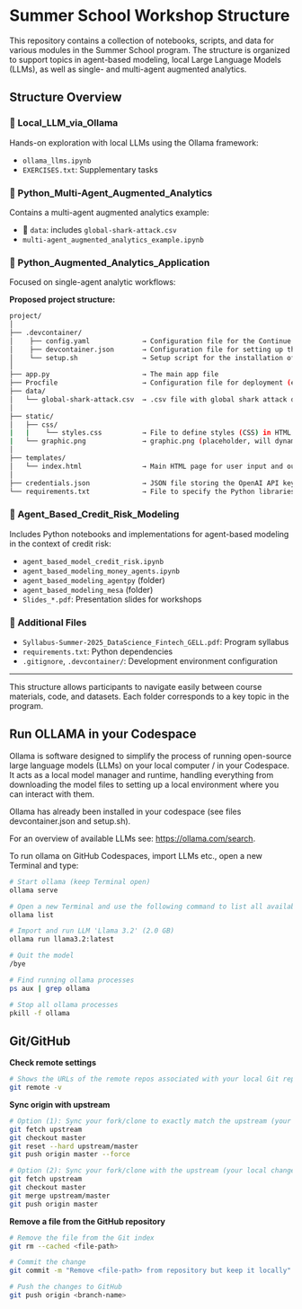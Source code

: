 
# Summer School Workshop Structure

This repository contains a collection of notebooks, scripts, and data for various modules in the Summer School program. The structure is organized to support topics in agent-based modeling, local Large Language Models (LLMs), as well as single- and multi-agent augmented analytics.

## Structure Overview

### 📁 Local_LLM_via_Ollama
Hands-on exploration with local LLMs using the Ollama framework:
- `ollama_llms.ipynb`
- `EXERCISES.txt`: Supplementary tasks

### 📁 Python_Multi-Agent_Augmented_Analytics
Contains a multi-agent augmented analytics example:
- 📁 `data`: includes `global-shark-attack.csv`
- `multi-agent_augmented_analytics_example.ipynb`

### 📁 Python_Augmented_Analytics_Application
Focused on single-agent analytic workflows:

**Proposed project structure:**
```bash
project/
│
├── .devcontainer/
│    ├── config.yaml             → Configuration file for the Continue application
│    ├── devcontainer.json       → Configuration file for setting up the Dev Container
│    └── setup.sh                → Setup script for the installation of Ollama
│
├── app.py                       → The main app file
├── Procfile                     → Configuration file for deployment (e.g. on Koyeb)
├── data/
│   └── global-shark-attack.csv  → .csv file with global shark attack data
│
├── static/
│   ├── css/
|   |    └── styles.css          → File to define styles (CSS) in HTML pages
|   └── graphic.png              → graphic.png (placeholder, will dynamically be overwritten)
│   
├── templates/
│   └── index.html               → Main HTML page for user input and output
│
├── credentials.json             → JSON file storing the OpenAI API key (provided in class)
└── requirements.txt             → File to specify the Python libraries


```

### 📁 Agent_Based_Credit_Risk_Modeling
Includes Python notebooks and implementations for agent-based modeling in the context of credit risk:
- `agent_based_model_credit_risk.ipynb`
- `agent_based_modeling_money_agents.ipynb`
- `agent_based_modeling_agentpy` (folder)
- `agent_based_modeling_mesa` (folder)
- `Slides_*.pdf`: Presentation slides for workshops

### 📄 Additional Files
- `Syllabus-Summer-2025_DataScience_Fintech_GELL.pdf`: Program syllabus
- `requirements.txt`: Python dependencies
- `.gitignore`, `.devcontainer/`: Development environment configuration

---

This structure allows participants to navigate easily between course materials, code, and datasets. Each folder corresponds to a key topic in the program.

## Run OLLAMA in your Codespace
   
   Ollama is software designed to simplify the process of running open-source large language models (LLMs) on your local computer / in your Codespace. It acts as a local model manager and runtime, handling everything from downloading the model files to setting up a local environment where you can interact with them.

   Ollama has already been installed in your codespace (see files devcontainer.json and setup.sh).

   For an overview of available LLMs see: https://ollama.com/search.

   To run ollama on GitHub Codespaces, import LLMs etc., open a new Terminal and type:
   ```bash
   # Start ollama (keep Terminal open)
   ollama serve

   # Open a new Terminal and use the following command to list all available LLMs
   ollama list

   # Import and run LLM 'Llama 3.2' (2.0 GB)
   ollama run llama3.2:latest

   # Quit the model
   /bye

   # Find running ollama processes
   ps aux | grep ollama

   # Stop all ollama processes
   pkill -f ollama
   ```

## Git/GitHub

**Check remote settings**
```bash
# Shows the URLs of the remote repos associated with your local Git repo
git remote -v
```

**Sync origin with upstream**

```bash
# Option (1): Sync your fork/clone to exactly match the upstream (your local changes will be overwritten)
git fetch upstream
git checkout master
git reset --hard upstream/master
git push origin master --force

# Option (2): Sync your fork/clone with the upstream (your local changes are preserved but merge conflicts may have to be resolved)
git fetch upstream
git checkout master
git merge upstream/master
git push origin master
```

**Remove a file from the GitHub repository**
```bash
# Remove the file from the Git index
git rm --cached <file-path>

# Commit the change
git commit -m "Remove <file-path> from repository but keep it locally"

# Push the changes to GitHub
git push origin <branch-name>
```